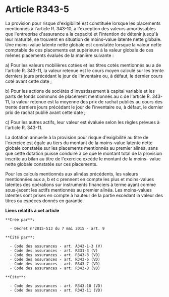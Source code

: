 # Article R343-5

La provision pour risque d'exigibilité est constituée lorsque les placements mentionnés à l'article R. 343-10, à l'exception
des valeurs amortissables que l'entreprise d'assurance a la capacité et l'intention de détenir jusqu'à leur maturité, se
trouvent en situation de moins-value latente nette globale. Une moins-value latente nette globale est constatée lorsque la
valeur nette comptable de ces placements est supérieure à la valeur globale de ces mêmes placements évalués de la manière
suivante : 

a) Pour les valeurs mobilières cotées et les titres cotés mentionnés au a de l'article R. 343-11, la valeur retenue est le
cours moyen calculé sur les trente derniers jours précédant le jour de l'inventaire ou, à défaut, le dernier cours coté avant
cette date ; 

b) Pour les actions de sociétés d'investissement à capital variable et les parts de fonds communs de placement mentionnés au
c de l'article R. 343-11, la valeur retenue est la moyenne des prix de rachat publiés au cours des trente derniers jours
précédant le jour de l'inventaire ou, à défaut, le dernier prix de rachat publié avant cette date ; 

c) Pour les autres actifs, leur valeur est évaluée selon les règles prévues à l'article R. 343-11. 

La dotation annuelle à la provision pour risque d'exigibilité au titre de l'exercice est égale au tiers du montant de la
moins-value latente nette globale constatée sur les placements mentionnés au premier alinéa, sans que cette dotation puisse
conduire à ce que le montant total de la provision inscrite au bilan au titre de l'exercice excède le montant de la moins-
value nette globale constatée sur ces placements. 

Pour les calculs mentionnés aux alinéas précédents, les valeurs mentionnées aux a, b et c prennent en compte les plus et
moins-values latentes des opérations sur instruments financiers à terme ayant comme sous-jacent les actifs mentionnés au
premier alinéa. Les moins-values latentes sont prises en compte à hauteur de la partie excédant la valeur des titres ou
espèces donnés en garantie.

**Liens relatifs à cet article**

	**Créé par**:

	  - Décret n°2015-513 du 7 mai 2015 - art. 9

	**Cité par**:

	  - Code des assurances - art. A343-1-3 (V)
	  - Code des assurances - art. R331-3 (V)
	  - Code des assurances - art. R343-3 (VD)
	  - Code des assurances - art. R343-6 (VD)
	  - Code des assurances - art. R343-7 (VD)
	  - Code des assurances - art. R343-8 (VD)

	**Cite**:

	  - Code des assurances - art. R343-10 (VD)
	  - Code des assurances - art. R343-11 (VD)
